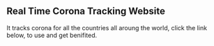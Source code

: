 ## Real Time Corona Tracking Website

It tracks corona for all the countries all aroung the world, click the link below, to use and get benifited.

